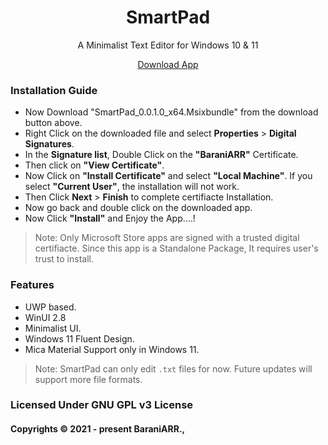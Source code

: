 ﻿<div align="center">
<h1>SmartPad</h1>
<p>A Minimalist Text Editor for Windows 10 & 11</p>
<a href="https://github.com/BaraniARR/SmartPad/releases/download/v0.0.1_beta_1/SmartPad_0.0.1.0_x64.msixbundle">Download App</a>
</div

##

### Installation Guide
* Now Download "SmartPad_0.0.1.0_x64.Msixbundle" from the download button above.
* Right Click on the downloaded file and select **Properties** > **Digital Signatures**.
* In the **Signature list**, Double Click on the **"BaraniARR"** Certificate.
* Then click on **"View Certificate"**.
* Now Click on **"Install Certificate"** and select **"Local Machine"**. If you select **"Current User"**, the installation will not work.
* Then Click **Next** > **Finish** to complete certifiacte Installation.
* Now go back and double click on the downloaded app.
* Now Click **"Install"** and Enjoy the App....!

> Note: Only Microsoft Store apps are signed with a trusted digital certifiacte. Since this app is a Standalone Package, It requires user's trust to install.

### Features
* UWP based.
* WinUI 2.8
* Minimalist UI.
* Windows 11 Fluent Design.
* Mica Material Support only in Windows 11.

> Note: SmartPad can only edit `.txt` files for now. Future updates will support more file formats.

### Licensed Under GNU GPL v3 License

#### Copyrights © 2021 - present BaraniARR.,
